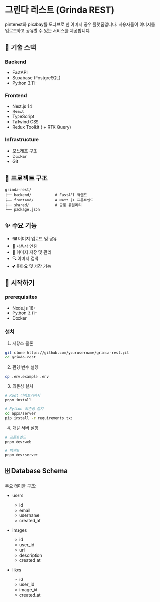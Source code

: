 # 그린다 레스트 (Grinda REST)

pinterest와 pixabay를 모티브로 한 이미지 공유 플랫폼입니다. 사용자들이 이미지를 업로드하고 공유할 수 있는 서비스를 제공합니다.

## 🚀 기술 스택

### Backend

- FastAPI
- Supabase (PostgreSQL)
- Python 3.11+

### Frontend

- Next.js 14
- React
- TypeScript
- Tailwind CSS
- Redux Toolkit ( + RTK Query)

### Infrastructure

- 모노레포 구조
- Docker
- Git

## 📁 프로젝트 구조

```
grinda-rest/
├── backend/           # FastAPI 백엔드
├── frontend/          # Next.js 프론트엔드
├── shared/            # 공통 유틸리티
└── package.json
```

## ✨ 주요 기능

- 🖼️ 이미지 업로드 및 공유
- 👤 사용자 인증
- 💾 이미지 저장 및 관리
- 🔍 이미지 검색
- 💕 좋아요 및 저장 기능

## 🚀 시작하기

### prerequisites

- Node.js 18+
- Python 3.11+
- Docker

### 설치

1. 저장소 클론

```bash
git clone https://github.com/yourusername/grinda-rest.git
cd grinda-rest
```

2. 환경 변수 설정

```bash
cp .env.example .env
```

3. 의존성 설치

```bash
# Root 디렉토리에서
pnpm install

# Python 의존성 설치
cd apps/server
pip install -r requirements.txt
```

4. 개발 서버 실행

```bash
# 프론트엔드
pnpm dev:web

# 백엔드
pnpm dev:server
```

## 🗄️ Database Schema

주요 테이블 구조:

- users

  - id
  - email
  - username
  - created_at

- images

  - id
  - user_id
  - url
  - description
  - created_at

- likes

  - id
  - user_id
  - image_id
  - created_at

